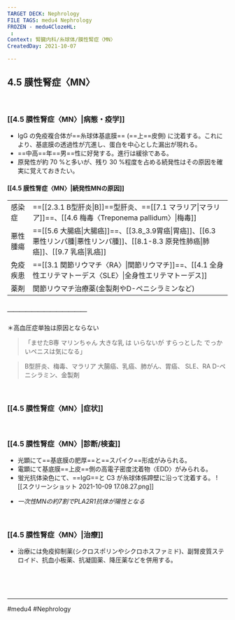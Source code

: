 ```yaml
---
TARGET DECK: Nephrology
FILE TAGS: medu4 Nephrology
FROZEN - medu4ClozeHL:
 : 
Context: 腎臓内科/糸球体/膜性腎症〈MN〉
CreatedDay: 2021-10-07

---
```


## 4.5 膜性腎症〈MN〉

<br>

### [[4.5 膜性腎症〈MN〉|病態・疫学]]
* IgG の免疫複合体が==糸球体基底膜== (==上==皮側) に沈着する。これにより、基底膜の透過性が亢進し、蛋白を中心とした漏出が現れる。
* ==中高==年==男==性に好発する。進行は緩徐である。
* 原発性が約 70 %と多いが、残り 30 %程度を占める続発性はその原因を確実に覚えておきたい。
<!--ID: 1658991813966-->





#### [[4.5 膜性腎症〈MN〉|続発性MNの原因]]
| | |
|---|---|
|感染症|==[[2.3.1 B型肝炎\|B]]==型肝炎、==[[7.1 マラリア\|マラリア]]==、[[4.6 梅毒〈Treponema pallidum〉\|梅毒]]|
|悪性腫瘍|==[[5.6 大腸癌\|大腸癌]]==、[[3.8_3.9胃癌\|胃癌]]、[[6.3 悪性リンパ腫\|悪性リンパ腫]]、[[8.1-8.3 原発性肺癌\|肺癌]]、[[9.7 乳癌\|乳癌]]|
|免疫疾患|==[[3.1 関節リウマチ〈RA〉\|関節リウマチ]]==、[[4.1 全身性エリテマトーデス〈SLE〉\|全身性エリテマトーデス]]|
|薬剤|関節リウマチ治療薬(金製剤やD-ペニシラミンなど)|
##### ＿＿＿＿＿＿＿＿＿＿＿＿＿
＊高血圧症単独は原因とならない
>「ませたB専 マリンちゃん 大きな乳 は いらないが すらっとした でっかいペニスは気になる」
<!--ID: 1633959573899-->

> B型肝炎、梅毒、マラリア
> 大腸癌、乳癌、肺がん、胃癌、
> SLE、RA
> D-ペニシラミン、金製剤


<br>

### [[4.5 膜性腎症〈MN〉|症状]]


<br>

### [[4.5 膜性腎症〈MN〉|診断/検査]]
* 光顕にて==基底膜の肥厚==と==スパイク==形成がみられる。
* 電顕にて基底膜==上皮==側の高電子密度沈着物〈EDD〉がみられる。
* 蛍光抗体染色にて、==IgG==と C3 が糸球体係蹄壁に沿って沈着する。
![[スクリーンショット 2021-10-09 17.08.27.png]]
<!--ID: 1633959573905-->


- *一次性MNの約7割でPLA2R1抗体が陽性となる*



<br>

### [[4.5 膜性腎症〈MN〉|治療]]
* 治療には免疫抑制薬(シクロスポリンやシクロホスファミド)、副腎皮質ステロイド、抗血小板薬、抗凝固薬、降圧薬などを併用する。

<br><br><br>

---
#medu4 #Nephrology  
